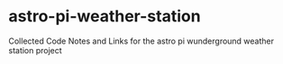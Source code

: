 # astro-pi-weather-station
Collected Code Notes and Links for the astro pi wunderground weather station project
